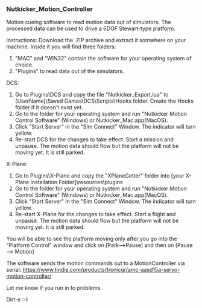 ### Nutkicker_Motion_Controller

Motion cueing software to read motion data out of simulators. The processed data can be used to drive a 6DOF Stewart-type platform.

Instructions:
Download the .ZIP archive and extract it somwhere on your machine. Inside it you will find three folders:
1. "MAC" and "WIN32" contain the software for your operating system of choice.
2. "Plugins" to read data out of the simulators.

DCS:
1. Go to Plugins\DCS and copy the file "Nutkicker_Export.lua" to [UserName]\Saved Games\DCS\Scripts\Hooks folder. Create the Hooks folder if it doesn't exist yet.
2. Go to the folder for your operating system and run "Nutkicker Motion Control Software" (Windows) or Nutkicker_Mac.app(MacOS).
3. Click "Start Server" in the "Sim Connect" Window. The indicator will turn yellow.
4. Re-start DCS for the changes to take effect. Start a mission and unpause. The motion data should flow but the platform will not be moving yet. It is still parked.

X-Plane:
1. Go to Plugins\X-Plane and copy the "XPlaneGetter" folder into [your X-Plane installation Folder]\resources\plugins
2. Go to the folder for your operating system and run "Nutkicker Motion Control Software" (Windows) or Nutkicker_Mac.app(MacOS).
3. Click "Start Server" in the "Sim Connect" Window. The indicator will turn yellow.
4. Re-start X-Plane for the changes to take effect. Start a flight and unpause. The motion data should flow but the platform will not be moving yet. It is still parked.


You will be able to see the platform moving only after you go into the "Platform Control" window and click on [Park-->Pause] and then on [Pause --> Motion]


The software sends the motion commands out to a MotionController via serial:
https://www.tindie.com/products/tronicgr/amc-aasd15a-servo-motion-controller/


Let me know if you run in to problems.

Dirt-e :-)
